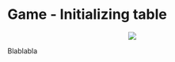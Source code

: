 # Game - Initializing table
<p align=center><img src="https://github.com/Ericmas001/BluffinMuffin.Protocol/blob/develop/Documentation/Activities/Protocol.Game.Init.png"></p>

Blablabla